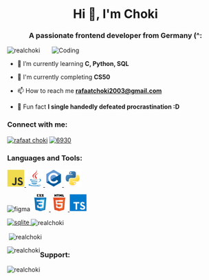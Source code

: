 <h1 align="center">Hi 👋, I'm Choki</h1>
<h3 align="center">A passionate frontend developer from Germany (^:</h3>
<img align="right" alt="Coding" width="400" src="https://cdn.dribbble.com/users/1162077/screenshots/3848914/programmer.gif">

<p align="left"> <img src="https://komarev.com/ghpvc/?username=realchoki&label=Profile%20views&color=0e75b6&style=flat" alt="realchoki" /> </p>

- 🌱 I’m currently learning **C, Python, SQL**

- 🎯 I'm currently completing **CS50**

- 📫 How to reach me **rafaatchoki2003@gmail.com**

- 💪 Fun fact **I single handedly defeated procrastination :D**

<h3 align="left">Connect with me:</h3>
<p align="left">
<a href="https://linkedin.com/in/rafaat-choki-a74348269/" target="blank"><img align="center" src="https://raw.githubusercontent.com/rahuldkjain/github-profile-readme-generator/master/src/images/icons/Social/linked-in-alt.svg" alt="rafaat choki" height="30" width="40" /></a>
<a href="https://discord.gg/5xYQumEvpr" target="blank"><img align="center" src="https://raw.githubusercontent.com/rahuldkjain/github-profile-readme-generator/master/src/images/icons/Social/discord.svg" alt="6930" height="30" width="40" /></a>
</p>

<h3 align="left">Languages and Tools:</h3>
<p align="left"> <a href="https://developer.mozilla.org/en-US/docs/Web/JavaScript" target="_blank" rel="noreferrer"> <img src="https://raw.githubusercontent.com/devicons/devicon/master/icons/javascript/javascript-original.svg" alt="javascript" width="40" height="40"/> </a> <a href="https://www.java.com" target="_blank" rel="noreferrer"> <img src="https://raw.githubusercontent.com/devicons/devicon/master/icons/java/java-original.svg" alt="java" width="40" height="40"/> </a> <a href="https://www.cprogramming.com/" target="_blank" rel="noreferrer"> <img src="https://raw.githubusercontent.com/devicons/devicon/master/icons/c/c-original.svg" alt="c" width="40" height="40"/> </a> <a href="https://www.python.org" target="_blank" rel="noreferrer"> <img src="https://raw.githubusercontent.com/devicons/devicon/master/icons/python/python-original.svg" alt="python" width="40" height="40"/> </a> </p> <p align="left"><a href="https://www.figma.com/" target="_blank" rel="noreferrer"> <a><img src="https://www.vectorlogo.zone/logos/figma/figma-icon.svg" alt="figma" width="40" height="40"/> </a> <a href="https://www.w3schools.com/css/" target="_blank" rel="noreferrer"> <img src="https://raw.githubusercontent.com/devicons/devicon/master/icons/css3/css3-original-wordmark.svg" alt="css3" width="40" height="40"/> </a> <a href="https://html.spec.whatwg.org/multipage/" target="_blank" rel="noreferrer"> <img src="https://raw.githubusercontent.com/devicons/devicon/master/icons/html5/html5-original-wordmark.svg" alt="html5" width="40" height="40"/> </a> <a href="https://www.typescriptlang.org/" target="_blank" rel="noreferrer"> <img src="https://raw.githubusercontent.com/devicons/devicon/master/icons/typescript/typescript-original.svg" alt="typescript" width="40" height="40"/></p>
<a href="https://www.sqlite.org/" target="_blank" rel="noreferrer"> <img src="https://www.vectorlogo.zone/logos/sqlite/sqlite-icon.svg" alt="sqlite" width="40" height="40"/> </a> <img align="center" src="https://github-readme-streak-stats.herokuapp.com/?user=realchoki&" alt="realchoki" />

<p>&nbsp;<img align="center" src="https://github-readme-stats.vercel.app/api?username=realchoki&show_icons=true&locale=en" alt="realchoki" /></p>

<p><img align="left" src="https://github-readme-stats.vercel.app/api/top-langs?username=realchoki&show_icons=true&locale=en&layout=compact" alt="realchoki" /></p>

<h3 align="left">Support:</h3>
<p><a href="https://ko-fi.com/realchoki"> <img align="left" src="https://cdn.ko-fi.com/cdn/kofi3.png?v=3" height="50" width="210" alt="realchoki" /></a></p><br><br>

